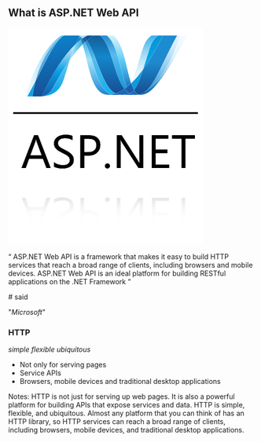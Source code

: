 ## What is ASP.NET Web API

![asp net](../img/asp-net-logo2.png)


<q>
ASP.NET Web API is a framework that makes it easy to build HTTP 
services that reach a broad range of clients, including browsers 
and mobile devices. ASP.NET Web API is an ideal platform for building 
RESTful applications on the .NET Framework
</q>

\# said
<!-- .element class="fragment" style="text-align: right" --> 
"*Microsoft*" <!-- .element class="text-info" -->


<!-- .element class="text-left" -->
### HTTP
*simple* <!-- .element class="label label-info" -->
*flexible* <!-- .element class="label label-primary" -->
*ubiquitous* <!-- .element class="label label-success" -->

* Not only for serving pages
* Service APIs
* Browsers, mobile devices and traditional desktop applications

Notes:
HTTP is not just for serving up web pages. It is also a powerful 
platform for building APIs that expose services and data. 
HTTP is simple, flexible, and ubiquitous. Almost any platform that 
you can think of has an HTTP library, so HTTP services can reach a 
broad range of clients, including browsers, mobile devices, and 
traditional desktop applications.